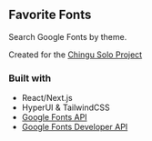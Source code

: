 ## Favorite Fonts

Search Google Fonts by theme.

Created for the [Chingu Solo Project](https://github.com/chingu-voyages/soloproject-tier3-favfonts)


### Built with

- React/Next.js
- HyperUI & TailwindCSS
- [Google Fonts API](https://developers.google.com/fonts/docs/getting_started)
- [Google Fonts Developer API](https://developers.google.com/fonts/docs/developer_api)